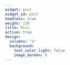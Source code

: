 ```yaml
---
widget: post
widget_id: post
headless: true
weight: 130
title: Misc.
active: true
design:
  columns: "2"
  background:
    text_color_light: false
    image_darken: 0
---
```

